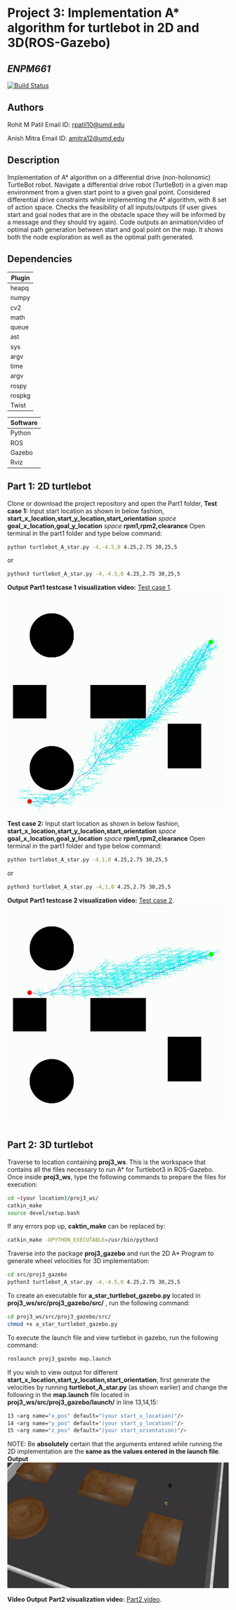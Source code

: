 # Project 3: Implementation A* algorithm for turtlebot in 2D and 3D(ROS-Gazebo)
## _ENPM661_
[![Build Status](https://travis-ci.org/joemccann/dillinger.svg?branch=master)](https://travis-ci.org/joemccann/dillinger)

## Authors
Rohit M Patil
Email ID: rpatil10@umd.edu

Anish Mitra
Email ID: amitra12@umd.edu

## Description
Implementation of A* algorithm on a differential drive (non-holonomic) TurtleBot robot. Navigate a differential drive robot (TurtleBot) in a given  map environment from a given start point to a given goal point. Considered differential drive constraints while implementing the A* algorithm, with 8 set of action space. Checks the feasibility of all inputs/outputs (if user gives start and goal nodes that are in the obstacle space they will be informed by a message and they should try again). Code outputs an animation/video of optimal path generation between start and goal point on the map. It shows both the node exploration as well as the optimal path generated.

## Dependencies

| Plugin | 
| ------ |
| heapq |
| numpy | 
| cv2 | 
| math | 
| queue | 
| ast | 
| sys | 
| argv |
| time |
| argv |
| rospy |
| rospkg |
| Twist |

| Software | 
| ------ |
|Python|
| ROS |
|Gazebo|
|Rviz|


## Part 1: 2D turtlebot
Clone or download the project repository and open the Part1 folder,
**Test case 1:**
Input start location as shown in below fashion, **start_x_location,start_y_location,start_orientation** _space_ **goal_x_location,goal_y_location** _space_ **rpm1,rpm2,clearance**
Open terminal in the part1 folder and type below command:
```bash
python turtlebot_A_star.py -4,-4.5,0 4.25,2.75 30,25,5
```
or
```bash
python3 turtlebot_A_star.py -4,-4.5,0 4.25,2.75 30,25,5
```

**Output**
**Part1 testcase 1 visualization video:** [Test case 1](https://youtu.be/7hsKKAhZoWE).
![Optimal_path_testcase1](/outputs/Part1_2D_A_star_turtlebot_testcase_1_image.png?raw=true)

**Test case 2:**
Input start location as shown in below fashion, **start_x_location,start_y_location,start_orientation** _space_ **goal_x_location,goal_y_location** _space_ **rpm1,rpm2,clearance**
Open terminal in the part1 folder and type below command:
```bash
python turtlebot_A_star.py -4,1,0 4.25,2.75 30,25,5
```
or
```bash
python3 turtlebot_A_star.py -4,1,0 4.25,2.75 30,25,5
```
**Output**
**Part1 testcase 2 visualization video:** [Test case 2](https://youtu.be/IZhh9Sk9AvM).
![Optimal_path_testcase2](/outputs/Part1_2D_A_star_turtlebot2_testcase_2_image.png?raw=true)

## Part 2: 3D turtlebot
Traverse to location containing **proj3_ws**. This is the workspace that contains all the files necessary to run A* for Turtlebot3 in ROS-Gazebo. 
Once inside **proj3_ws**, type the following commands to prepare the files for execution:
```bash
cd ~(your location)/proj3_ws/
catkin_make
source devel/setup.bash
```
If any errors pop up, **caktin_make** can be replaced by:
```bash
catkin_make -DPYTHON_EXECUTABLE=/usr/bin/python3
```
Traverse into the package **proj3_gazebo** and run the 2D A* Program to generate wheel velocities for 3D implementation:
```bash
cd src/proj3_gazebo
python3 turtlebot_A_star.py -4,-4.5,0 4.25,2.75 30,25,5
```
To create an executable for **a_star_turtlebot_gazebo.py** located in **proj3_ws/src/proj3_gazebo/src/** , run the following command:
```bash
cd proj3_ws/src/proj3_gazebo/src/
chmod +x a_star_turtlebot_gazebo.py
```
To execute the launch file and view turtlebot in gazebo, run the following command:
```bash
roslaunch proj3_gazebo map.launch
```
If you wish to view output for different **start_x_location,start_y_location,start_orientation**, first generate the velocities by running **turtlebot_A_star.py** (as shown earlier) and change the following in the **map.launch** file located in  **proj3_ws/src/proj3_gazebo/launch/** in line 13,14,15:
```bash
13 <arg name="x_pos" default="(your start_x_location)"/>
14 <arg name="y_pos" default="(your start_y_location)"/>
15 <arg name="z_pos" default="(your start_orientation)"/>
```
NOTE: Be **absolutely** certain that the arguments entered while running the 2D implementation are the **same as the values entered in the launch file**. 
**Output**
![Optimal_path_testcase2](/outputs/Part2_3D_A_star_gazebo.png?raw=true)

**Video Output**
**Part2 visualization video:** [Part2 video](https://youtu.be/N0UJI5H6qMY).
